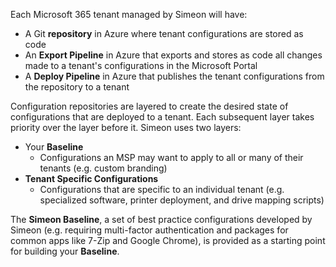Each Microsoft 365 tenant managed by Simeon will have:

* A Git **repository** in Azure where tenant configurations are stored as code
* An **Export Pipeline** in Azure that exports and stores as code all changes made to a tenant's configurations in the Microsoft Portal
* A **Deploy Pipeline** in Azure that publishes the tenant configurations from the repository to a tenant

Configuration repositories are layered to create the desired state of configurations that are deployed to a tenant. Each subsequent layer takes priority over the layer before it. Simeon uses two layers:   

* Your **Baseline**
  * Configurations an MSP may want to apply to all or many of their tenants \(e.g. custom branding\) 
* **Tenant Specific Configurations**
  * Configurations that are specific to an individual tenant \(e.g. specialized software, printer deployment, and drive mapping scripts\)

The **Simeon Baseline**, a set of best practice configurations developed by Simeon \(e.g. requiring multi-factor authentication and packages for common apps like 7-Zip and Google Chrome\), is provided as a starting point for building your **Baseline**.
